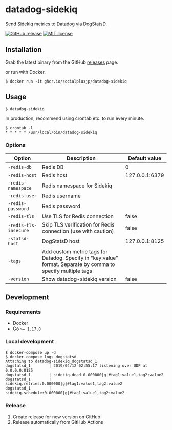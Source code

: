 # datadog-sidekiq

Send Sidekiq metrics to Datadog via DogStatsD.

[![GitHub release](https://img.shields.io/github/release/socialplusjp/datadog-sidekiq.svg?style=flat-square)](https://github.com/socialplusjp/datadog-sidekiq/releases)
[![MIT license](https://img.shields.io/github/license/socialplusjp/datadog-sidekiq.svg?style=flat-square)](https://github.com/socialplusjp/datadog-sidekiq/blob/main/LICENSE)

## Installation

Grab the latest binary from the GitHub [releases](https://github.com/socialplusjp/datadog-sidekiq/releases) page.

or run with Docker.

```
$ docker run -it ghcr.io/socialplusjp/datadog-sidekiq
```

## Usage

```
$ datadog-sidekiq
```

In production, recommend using crontab etc. to run every minute.

```
$ crontab -l
* * * * * /usr/local/bin/datadog-sidekiq
```

### Options

| Option | Description | Default value |
| --- | --- | --- |
| `-redis-db` | Redis DB | 0 |
| `-redis-host` | Redis host | 127.0.0.1:6379 |
| `-redis-namespace` | Redis namespace for Sidekiq | |
| `-redis-user` | Redis username | |
| `-redis-password` | Redis password | |
| `-redis-tls` | Use TLS for Redis connection | false |
| `-redis-tls-insecure` | Skip TLS verification for Redis connection (use with caution) | false |
| `-statsd-host` | DogStatsD host | 127.0.0.1:8125 |
| `-tags` | Add custom metric tags for Datadog. Specify in \"key:value\" format. Separate by comma to specify multiple tags | |
| `-version` | Show datadog-sidekiq version | false |

## Development

### Requirements

* Docker
* Go `>= 1.17.0`

### Local development

```
$ docker-compose up -d
$ docker-compose logs dogstatsd
Attaching to datadog-sidekiq_dogstatsd_1
dogstatsd_1        | 2019/04/12 02:55:17 listening over UDP at  0.0.0.0:8125
dogstatsd_1        | sidekiq.dead:0.000000|g|#tag1:value1,tag2:value2
dogstatsd_1        | sidekiq.retries:0.000000|g|#tag1:value1,tag2:value2
dogstatsd_1        | sidekiq.schedule:0.000000|g|#tag1:value1,tag2:value2
```

### Release

1. Create release for new version on GitHub
1. Release automatically from GitHub Actions
